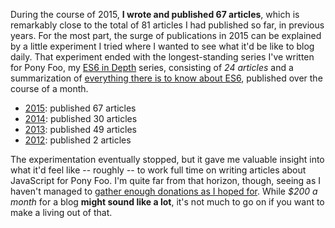 During the course of 2015, **I wrote and published 67 articles**, which is remarkably close to the total of 81 articles I had published so far, in previous years. For the most part, the surge of publications in 2015 can be explained by a little experiment I tried where I wanted to see what it'd be like to blog daily. That experiment ended with the longest-standing series I've written for Pony Foo, my [ES6 in Depth][2] series, consisting of _24 articles_ and a summarization of [everything there is to know about ES6][3], published over the course of a month.

- [2015](https://ponyfoo.com/articles/2015 "Articles published in 2015"): published 67 articles
- [2014](https://ponyfoo.com/articles/2014 "Articles published in 2014"): published 30 articles
- [2013](https://ponyfoo.com/articles/2013 "Articles published in 2013"): published 49 articles
- [2012](https://ponyfoo.com/articles/2012 "Articles published in 2012"): published 2 articles

The experimentation eventually stopped, but it gave me valuable insight into what it'd feel like -- roughly -- to work full time on writing articles about JavaScript for Pony Foo. I'm quite far from that horizon, though, seeing as I haven't managed to [gather enough donations as I hoped for][4]. While _$200 a month_ for a blog **might sound like a lot**, it's not much to go on if you want to make a living out of that.

[2]: /articles/tagged/es6-in-depth "ES6 in Depth on Pony Foo"
[3]: /articles/es6 "ES6 Overview in 350 Bullet Points on Pony Foo"
[4]: https://www.patreon.com/bevacqua "My profile on Patreon"
